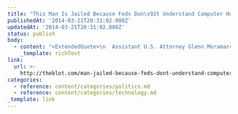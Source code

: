 ```yaml
---
title: "This Man Is Jailed Because Feds Don\x92t Understand Computer Hacking"
publishedAt: '2014-03-21T20:31:02.000Z'
updatedAt: '2014-03-21T20:31:02.000Z'
status: publish
body:
  - content: "<ExtendedQuote>\n  Assistant U.S. Attorney Glenn Moramarco admitted he wasn\x92t sure how Auernheimer and Spitler accessed the email addresses, but that the complexity of both men\x92s activities warranted computer hacking charges.\n\n  \x93I\x92m flabbergasted that this could be called anything other than a hack,\x94 Moramarco said on Wednesday. \x93He had to decry \x97 he had to download the iOS system on his computer, he had to decrypt it, he had to do all sorts of things I don\x92t even understand what they are.\x94\n</ExtendedQuote>\n\nIn actuality, he did none of those things, and yet this travesty of justice continues.\n"
    _template: richText
link:
  url: >-
    http://theblot.com/man-jailed-because-feds-dont-understand-computer-hacking-7717221
categories:
  - reference: content/categories/politics.md
  - reference: content/categories/technology.md
_template: link
---
```




